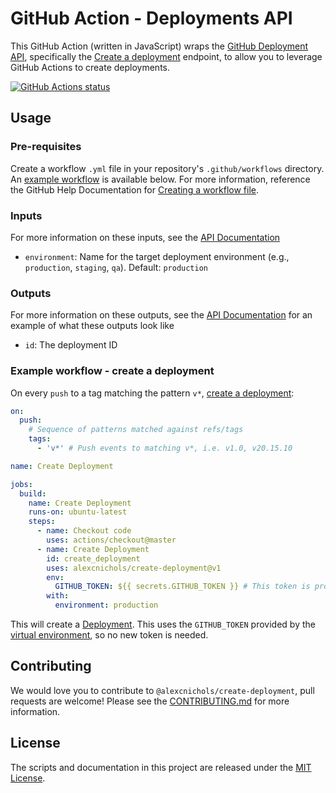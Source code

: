 # GitHub Action - Deployments API

This GitHub Action (written in JavaScript) wraps the [GitHub Deployment API](https://developer.github.com/v3/repos/deployments/), specifically the [Create a deployment](https://developer.github.com/v3/repos/deployments/#create-a-deployment) endpoint, to allow you to leverage GitHub Actions to create deployments.

<a href="https://github.com/alexcnichols/create-deployment"><img alt="GitHub Actions status" src="https://github.com/alexcnichols/create-deployment/workflows/CI/badge.svg"></a>

## Usage

### Pre-requisites

Create a workflow `.yml` file in your repository's `.github/workflows` directory. An [example workflow](#example-workflow---create-a-deployment) is available below. For more information, reference the GitHub Help Documentation for [Creating a workflow file](https://help.github.com/en/articles/configuring-a-workflow#creating-a-workflow-file).

### Inputs

For more information on these inputs, see the [API Documentation](https://developer.github.com/v3/repos/deployments/#create-a-deployment)

- `environment`: Name for the target deployment environment (e.g., `production`, `staging`, `qa`). Default: `production`

### Outputs

For more information on these outputs, see the [API Documentation](https://developer.github.com/v3/repos/deployments/#create-a-deployment) for an example of what these outputs look like

- `id`: The deployment ID

### Example workflow - create a deployment

On every `push` to a tag matching the pattern `v*`, [create a deployment](https://developer.github.com/v3/repos/deployments/#create-a-deployment):

```yaml
on:
  push:
    # Sequence of patterns matched against refs/tags
    tags:
      - 'v*' # Push events to matching v*, i.e. v1.0, v20.15.10

name: Create Deployment

jobs:
  build:
    name: Create Deployment
    runs-on: ubuntu-latest
    steps:
      - name: Checkout code
        uses: actions/checkout@master
      - name: Create Deployment
        id: create_deployment
        uses: alexcnichols/create-deployment@v1
        env:
          GITHUB_TOKEN: ${{ secrets.GITHUB_TOKEN }} # This token is provided by Actions, you do not need to create your own token
        with:
          environment: production
```

This will create a [Deployment](https://help.github.com/en/github/administering-a-repository/viewing-deployment-activity-for-your-repository). This uses the `GITHUB_TOKEN` provided by the [virtual environment](https://help.github.com/en/github/automating-your-workflow-with-github-actions/virtual-environments-for-github-actions#github_token-secret), so no new token is needed.

## Contributing

We would love you to contribute to `@alexcnichols/create-deployment`, pull requests are welcome! Please see the [CONTRIBUTING.md](CONTRIBUTING.md) for more information.

## License

The scripts and documentation in this project are released under the [MIT License](LICENSE).